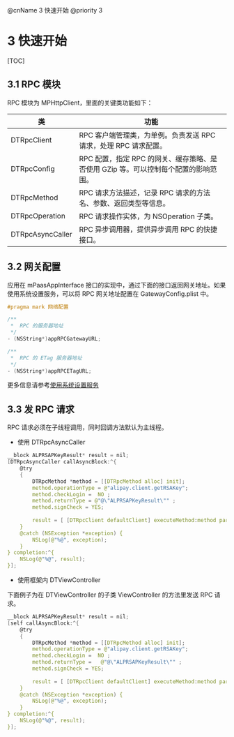 @cnName 3 快速开始
@priority 3

# 3 快速开始

[TOC]

## 3.1 RPC 模块

RPC 模块为 MPHttpClient，里面的关键类功能如下：

|类|功能|
|-|-|
| DTRpcClient | RPC 客户端管理类，为单例。负责发送 RPC 请求，处理 RPC 请求配置。|
| DTRpcConfig | RPC 配置，指定 RPC 的网关、缓存策略、是否使用 GZip 等。可以控制每个配置的影响范围。|
| DTRpcMethod | RPC 请求方法描述，记录 RPC 请求的方法名、参数、返回类型等信息。|
| DTRpcOperation | RPC 请求操作实体，为 NSOperation 子类。|
| DTRpcAsyncCaller | RPC 异步调用器，提供异步调用 RPC 的快捷接口。|

## 3.2 网关配置

应用在 mPaasAppInterface 接口的实现中，通过下面的接口返回网关地址。如果使用系统设置服务，可以将 RPC 网关地址配置在 GatewayConfig.plist 中。
```C
#pragma mark 网络配置

/**
 *  RPC 的服务器地址
 */
- (NSString*)appRPCGatewayURL;

/**
 *  RPC 的 ETag 服务器地址
 */
- (NSString*)appRPCETagURL;
```

更多信息请参考[使用系统设置服务](../../appendix/settings.md)

## 3.3 发 RPC 请求

RPC 请求必须在子线程调用，同时回调方法默认为主线程。

-  使用 DTRpcAsyncCaller

```C
__block ALPRSAPKeyResult* result = nil;
[DTRpcAsyncCaller callAsyncBlock:^{
    @try
    {
        DTRpcMethod *method = [[DTRpcMethod alloc] init];
        method.operationType = @"alipay.client.getRSAKey";
        method.checkLogin =  NO ;
        method.returnType = @"@\"ALPRSAPKeyResult\"" ;
        method.signCheck = YES;
        
        result = [ [DTRpcClient defaultClient] executeMethod:method params:nil];
    }
    @catch (NSException *exception) {
        NSLog(@"%@", exception);
    }
} completion:^{
    NSLog(@"%@", result);
}];
```

-  使用框架内 DTViewController

下面例子为在 DTViewController 的子类 ViewController 的方法里发送 RPC 请求。
```C
__block ALPRSAPKeyResult* result = nil;
[self callAsyncBlock:^{
    @try
    {
        DTRpcMethod *method = [[DTRpcMethod alloc] init];
        method.operationType = @"alipay.client.getRSAKey";
        method.checkLogin =  NO ;
        method.returnType =   @"@\"ALPRSAPKeyResult\"" ;
        method.signCheck = YES;
        
        result = [ [DTRpcClient defaultClient] executeMethod:method params:nil];
    }
    @catch (NSException *exception) {
        NSLog(@"%@", exception);
    }
} completion:^{
    NSLog(@"%@", result);
}];
```